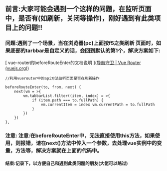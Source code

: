 ## 前言:大家可能会遇到一个这样的问题，在监听页面中，是否有(如刷新，关闭等操作)，刚好遇到有此类项目上的问题!!
### 问题:遇到了一个场景，当在浏览器(pc)上面按f5之类刷新 页面时，如果底部的tarbbar是自定义的话，会回到默认的第1个，解决方案如下:
[ vue-router的beforeRouteEnter的文档说明 ]([导航守卫 | Vue Router (vuejs.org)](https://router.vuejs.org/zh/guide/advanced/navigation-guards.html#%E8%B7%AF%E7%94%B1%E7%8B%AC%E4%BA%AB%E7%9A%84%E5%AE%88%E5%8D%AB))

```
//利用vuerouter中的api方法监听页面是否在刷新操作

beforeRouteEnter(to, from, next) {
    next(vm = >{
        vm.tabbarList.filter((item, index) = >{
            if (item.path === to.fullPath) {
                vm.currentItem = index vm.currentPath = to.fullPath
            }
        })
    })
},

```
### 注意: 注意:在beforeRouteEnter中，无法直接使用this方法，如果使用，则报错，请在next()方法中传入一个参数，去处理vue实例中的变量，方法等，解决方案就在上面的代码中。


#### 结束:记录下，以方便自己和遇到此类问题的朋友(大佬可以略过)

